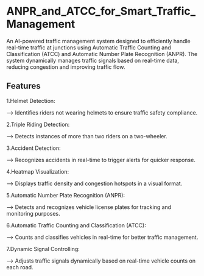  # **ANPR_and_ATCC_for_Smart_Traffic_Management**

An AI-powered traffic management system designed to efficiently handle real-time traffic at junctions using Automatic Traffic Counting and Classification (ATCC) and Automatic Number Plate Recognition (ANPR). The system dynamically manages traffic signals based on real-time data, reducing congestion and improving traffic flow.

## Features
1.Helmet Detection:

--> Identifies riders not wearing helmets to ensure traffic safety compliance.

2.Triple Riding Detection:

--> Detects instances of more than two riders on a two-wheeler.

3.Accident Detection:

--> Recognizes accidents in real-time to trigger alerts for quicker response.

4.Heatmap Visualization:

--> Displays traffic density and congestion hotspots in a visual format.

5.Automatic Number Plate Recognition (ANPR):

--> Detects and recognizes vehicle license plates for tracking and monitoring purposes.

6.Automatic Traffic Counting and Classification (ATCC):

--> Counts and classifies vehicles in real-time for better traffic management.

7.Dynamic Signal Controlling:

--> Adjusts traffic signals dynamically based on real-time vehicle counts on each road.

